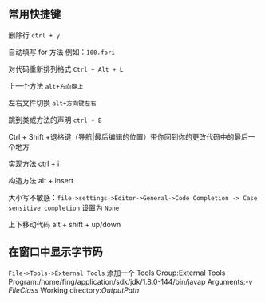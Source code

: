 ## 常用快捷键

删除行 `ctrl + y`

自动填写 for 方法 例如：`100.fori`

对代码重新排列格式 `Ctrl + Alt + L`

上一个方法 `alt+方向键上`

左右文件切换 `alt+方向键左右`

跳到类或方法的声明 `ctrl + B`

Ctrl + Shift +退格键（导航|最后编辑的位置）带你回到你的更改代码中的最后一个地方

实现方法 ctrl + i

构造方法 alt + insert

大小写不敏感：`file->settings->Editor->General->Code Completion -> Case sensitive completion` 设置为 `None`

上下移动代码 alt + shift + up/down

## 在窗口中显示字节码
`File->Tools->External Tools` 添加一个 Tools 
Group:External Tools
Program:/home/fing/application/sdk/jdk/1.8.0-144/bin/javap
Arguments:-v $FileClass$
Working directory:$OutputPath$
